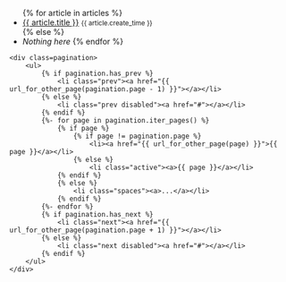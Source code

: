 <ul class=entries>
		{% for article in articles %}
		<li>
			<a href="{{ url_for('read', slug=article.slug)}}"/>{{ article.title }}</a>
			<small class="pull-right">{{ article.create_time }}</small>
		</li>
		{% else %}
		<li><em>Nothing here</em>
		{% endfor %}
	</ul>
	
	
	<div class=pagination>
		<ul>
			{% if pagination.has_prev %}
				<li class="prev"><a href="{{ url_for_other_page(pagination.page - 1) }}"></a></li>
			{% else %}
				<li class="prev disabled"><a href="#"></a></li>
			{% endif %}
			{%- for page in pagination.iter_pages() %}
				{% if page %}
					{% if page != pagination.page %}
						<li><a href="{{ url_for_other_page(page) }}">{{ page }}</a></li>
					{% else %}
						<li class="active"><a>{{ page }}</a></li>
				{% endif %}
				{% else %}
					<li class="spaces"><a>...</a></li>
				{% endif %}
			{%- endfor %}
			{% if pagination.has_next %}
				<li class="next"><a href="{{ url_for_other_page(pagination.page + 1) }}"></a></li>
			{% else %}
				<li class="next disabled"><a href="#"></a></li>
			{% endif %}
		</ul>
	</div>